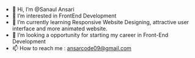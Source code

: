 - 👋 Hi, I’m @Sanaul Ansari
- 👀 I’m interested in FrontEnd Development
- 🌱 I’m currently learning Responsive Website Designing, attractive user interface and more animated website.
- 💞️ I’m looking a opportunity for starting my career in Front-End Development
- 📫 How to reach me : ansarcode09@gmail.com

<!---
SanaulAnsari09/SanaulAnsari09 is a ✨ special ✨ repository because its `README.md` (this file) appears on your GitHub profile.
You can click the Preview link to take a look at your changes.
--->
